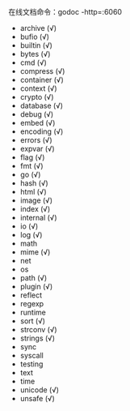 在线文档命令：godoc -http=:6060

* archive (√)
* bufio (√)
* builtin (√)
* bytes (√)
* cmd (√)
* compress (√)
* container (√)
* context (√)
* crypto (√)
* database (√)
* debug (√)
* embed (√)
* encoding (√)
* errors (√)
* expvar (√)
* flag (√)
* fmt (√)
* go (√)
* hash (√)
* html (√)
* image (√)
* index (√)
* internal (√)
* io (√)
* log (√)
* math
* mime (√)
* net
* os
* path (√)
* plugin (√)
* reflect
* regexp
* runtime
* sort (√)
* strconv (√)
* strings (√)
* sync
* syscall
* testing
* text
* time
* unicode (√)
* unsafe (√)